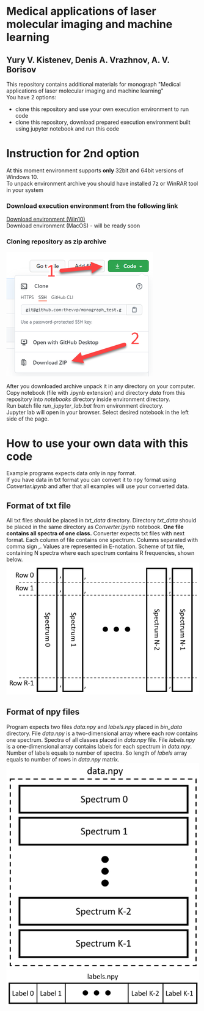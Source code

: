 # Medical applications of laser molecular imaging and machine learning
## Yury V. Kistenev, Denis A. Vrazhnov, A. V. Borisov
  
This repository contains additional materials for monograph "Medical applications of laser molecular imaging and machine learning"  
You have 2 options:
- clone this repository and use your own execution environment to run code
- clone this repository, download prepared execution environment built using jupyter notebook and run this code

# Instruction for 2nd option
At this moment environment supports **only** 32bit and 64bit versions of Windows 10.  
To unpack environment archive you should have installed 7z or WinRAR tool in your system

### Download execution environment from the following link
[Download environment (Win10)](https://drive.google.com/file/d/1kiq_l-r7EfCqmrfZKh_yAmi4dLfqbDKp/view?usp=sharing)  
Download environment (MacOS) - will be ready soon

### Cloning repository as zip archive
![Clone repo help image](ReadMePics/clone_repo.png)

After you downloaded archive unpack it in any directory on your computer.  
Copy notebook (file with .ipynb extension) and directory *data* from this repository into *notebooks* directory inside environment directory.  
Run batch file *run_jupyter_lab.bat* from environment directory.  
Jupyter lab will open in your browser. Select desired notebook in the left side of the page.

# How to use your own data with this code
Example programs expects data only in npy format.  
If you have data in txt format you can convert it to npy format using *Converter.ipynb* and after that all examples will use your converted data.  

## Format of txt file
All txt files should be placed in *txt_data* directory. Directory *txt_data* should be placed in the same directory as *Converter.ipynb* 
notebook. **One file contains all spectra of one class.** Converter expects txt files with next format. Each column of file contains one spectrum. 
Columns separated with comma sign *,*. Values are represented in E-notation. Scheme of txt file, containing N spectra where each spectrum contains 
R frequencies, shown below.  
![txt data format image](ReadMePics/txt_data_format.png)  

## Format of npy files
Program expects two files *data.npy* and *labels.npy* placed in *bin_data* directory. 
File *data.npy* is a two-dimensional array where each row contains one spectrum. Spectra of all classes 
placed in *data.npy* file. File *labels.npy* is a one-dimensional array contains labels for each spectrum in *data.npy*. 
Number of labels equals to number of spectra. So length of *labels* array equals to number of rows in *data.npy* matrix.  
![npy data format image](ReadMePics/npy_data_format.png)  
![npy labels format image](ReadMePics/npy_labels_format.png)  